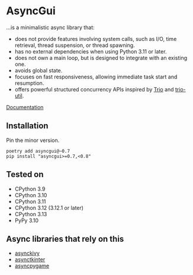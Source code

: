 # AsyncGui

...is a minimalistic async library that:

- does not provide features involving system calls, such as I/O, time retrieval, thread suspension, or thread spawning.
- has no external dependencies when using Python 3.11 or later.
- does not own a main loop, but is designed to integrate with an existing one.
- avoids global state.
- focuses on fast responsiveness, allowing immediate task start and resumption.
- offers powerful structured concurrency APIs inspired by [Trio](https://trio.readthedocs.io/en/stable/) and [trio-util](https://trio-util.readthedocs.io/en/latest/).

[Documentation](https://asyncgui.github.io/asyncgui/)

## Installation

Pin the minor version.

```text
poetry add asyncgui@~0.7
pip install "asyncgui>=0.7,<0.8"
```

## Tested on

- CPython 3.9
- CPython 3.10
- CPython 3.11
- CPython 3.12 (3.12.1 or later)
- CPython 3.13
- PyPy 3.10

## Async libraries that rely on this

- [asynckivy](https://github.com/asyncgui/asynckivy)
- [asynctkinter](https://github.com/asyncgui/asynctkinter)
- [asyncpygame](https://github.com/asyncgui/asyncpygame)
